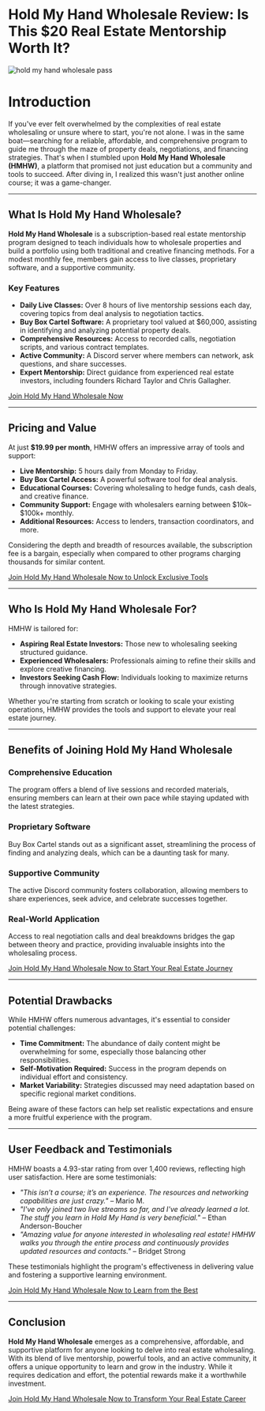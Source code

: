 # Hold My Hand Wholesale Review: Is This \$20 Real Estate Mentorship Worth It?
![hold my hand wholesale pass](https://github.com/user-attachments/assets/af311030-fff8-438e-b0b8-d6059cba1729)
# Introduction

If you've ever felt overwhelmed by the complexities of real estate wholesaling or unsure where to start, you're not alone. I was in the same boat—searching for a reliable, affordable, and comprehensive program to guide me through the maze of property deals, negotiations, and financing strategies. That's when I stumbled upon **Hold My Hand Wholesale (HMHW)**, a platform that promised not just education but a community and tools to succeed. After diving in, I realized this wasn't just another online course; it was a game-changer.

---

## What Is Hold My Hand Wholesale?

**Hold My Hand Wholesale** is a subscription-based real estate mentorship program designed to teach individuals how to wholesale properties and build a portfolio using both traditional and creative financing methods. For a modest monthly fee, members gain access to live classes, proprietary software, and a supportive community.

### Key Features

* **Daily Live Classes:** Over 8 hours of live mentorship sessions each day, covering topics from deal analysis to negotiation tactics.
* **Buy Box Cartel Software:** A proprietary tool valued at \$60,000, assisting in identifying and analyzing potential property deals.
* **Comprehensive Resources:** Access to recorded calls, negotiation scripts, and various contract templates.
* **Active Community:** A Discord server where members can network, ask questions, and share successes.
* **Expert Mentorship:** Direct guidance from experienced real estate investors, including founders Richard Taylor and Chris Gallagher.

[Join Hold My Hand Wholesale Now](https://whop.com/hold-my-hand-wholesale?a=kelechienwere1234)

---

## Pricing and Value

At just **\$19.99 per month**, HMHW offers an impressive array of tools and support:

* **Live Mentorship:** 5 hours daily from Monday to Friday.
* **Buy Box Cartel Access:** A powerful software tool for deal analysis.
* **Educational Courses:** Covering wholesaling to hedge funds, cash deals, and creative finance.
* **Community Support:** Engage with wholesalers earning between \$10k–\$100k+ monthly.
* **Additional Resources:** Access to lenders, transaction coordinators, and more.

Considering the depth and breadth of resources available, the subscription fee is a bargain, especially when compared to other programs charging thousands for similar content.

[Join Hold My Hand Wholesale Now to Unlock Exclusive Tools](https://whop.com/hold-my-hand-wholesale?a=kelechienwere1234)

---

## Who Is Hold My Hand Wholesale For?

HMHW is tailored for:

* **Aspiring Real Estate Investors:** Those new to wholesaling seeking structured guidance.
* **Experienced Wholesalers:** Professionals aiming to refine their skills and explore creative financing.
* **Investors Seeking Cash Flow:** Individuals looking to maximize returns through innovative strategies.

Whether you're starting from scratch or looking to scale your existing operations, HMHW provides the tools and support to elevate your real estate journey.

---

## Benefits of Joining Hold My Hand Wholesale

### Comprehensive Education

The program offers a blend of live sessions and recorded materials, ensuring members can learn at their own pace while staying updated with the latest strategies.

### Proprietary Software

Buy Box Cartel stands out as a significant asset, streamlining the process of finding and analyzing deals, which can be a daunting task for many.

### Supportive Community

The active Discord community fosters collaboration, allowing members to share experiences, seek advice, and celebrate successes together.

### Real-World Application

Access to real negotiation calls and deal breakdowns bridges the gap between theory and practice, providing invaluable insights into the wholesaling process.

[Join Hold My Hand Wholesale Now to Start Your Real Estate Journey](https://whop.com/hold-my-hand-wholesale?a=kelechienwere1234)

---

## Potential Drawbacks

While HMHW offers numerous advantages, it's essential to consider potential challenges:

* **Time Commitment:** The abundance of daily content might be overwhelming for some, especially those balancing other responsibilities.
* **Self-Motivation Required:** Success in the program depends on individual effort and consistency.
* **Market Variability:** Strategies discussed may need adaptation based on specific regional market conditions.

Being aware of these factors can help set realistic expectations and ensure a more fruitful experience with the program.

---

## User Feedback and Testimonials

HMHW boasts a 4.93-star rating from over 1,400 reviews, reflecting high user satisfaction. Here are some testimonials:

* *"This isn’t a course; it’s an experience. The resources and networking capabilities are just crazy."* – Mario M.
* *"I've only joined two live streams so far, and I've already learned a lot. The stuff you learn in Hold My Hand is very beneficial."* – Ethan Anderson-Boucher
* *"Amazing value for anyone interested in wholesaling real estate! HMHW walks you through the entire process and continuously provides updated resources and contacts."* – Bridget Strong

These testimonials highlight the program's effectiveness in delivering value and fostering a supportive learning environment.

[Join Hold My Hand Wholesale Now to Learn from the Best](https://whop.com/hold-my-hand-wholesale?a=kelechienwere1234)

---

## Conclusion

**Hold My Hand Wholesale** emerges as a comprehensive, affordable, and supportive platform for anyone looking to delve into real estate wholesaling. With its blend of live mentorship, powerful tools, and an active community, it offers a unique opportunity to learn and grow in the industry. While it requires dedication and effort, the potential rewards make it a worthwhile investment.

[Join Hold My Hand Wholesale Now to Transform Your Real Estate Career](https://whop.com/hold-my-hand-wholesale?a=kelechienwere1234)
